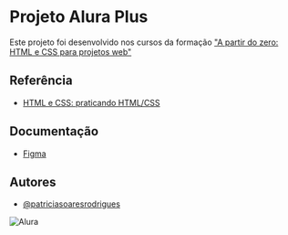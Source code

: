# Projeto Alura Plus

Este projeto foi desenvolvido nos cursos da formação ["A partir do zero: HTML e CSS para projetos web"](https://www.alura.com.br/formacao-html-css)

## Referência

- [HTML e CSS: praticando HTML/CSS](https://www.alura.com.br/curso-online-html-css-praticando-html-css)

## Documentação

- [Figma](https://www.figma.com/file/tFDVyNuKhrT2G03k2dCstW/Alura-Plus---Layout?node-id=1%3A77&mode=dev)

<!-- ## Documentação de cores

| Cor               | Hexadecimal                                                      |
| ----------------- | ---------------------------------------------------------------- |
| Tea Rose          | ![#E2B9B7](https://via.placeholder.com/10/E2B9B7?text=+) #E2B9B7 |
| Caribbean Current | ![#407076](https://via.placeholder.com/10/407076?text=+) #407076 |
| Air Force Blue    | ![#698996](https://via.placeholder.com/10/698996?text=+) #698996 |
| Cambridge Blue    | ![#97B1A6](https://via.placeholder.com/10/97B1A6?text=+) #97B1A6 |
| Black             | ![#06070E](https://via.placeholder.com/10/06070E?text=+) #06070E | -->

## Autores

- [@patriciasoaresrodrigues](https://github.com/patriciasoaresrodrigues)

![Alura](https://media.licdn.com/dms/image/D4D16AQENxscEj2uESQ/profile-displaybackgroundimage-shrink_200_800/0/1666029706368?e=2147483647&v=beta&t=3O7etra96lLiAxv_WywDwDB7RfXXhw2EGDuVGMgYqn0)
